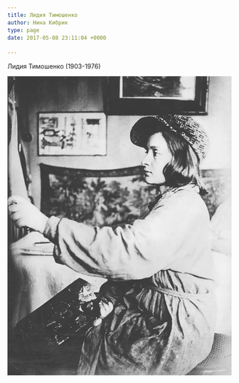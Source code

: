 ```yaml
---
title: Лидия Тимошенко
author: Нина Кибрик
type: page
date: 2017-05-08 23:11:04 +0000

---
```

Лидия Тимошенко (1903-1976)

![](/images/Lidija-Timoshenko.jpg)